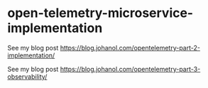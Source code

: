 # open-telemetry-microservice-implementation

See my blog post https://blog.johanol.com/opentelemetry-part-2-implementation/

See my blog post https://blog.johanol.com/opentelemetry-part-3-observability/
